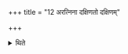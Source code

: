 +++
title = "12 अरत्निना दक्षिणतो दक्षिणम्"

+++

<details><summary>थिते</summary>

अरत्निना दक्षिणतो दक्षिणं पक्षं प्रवर्धयति १२
</details>
